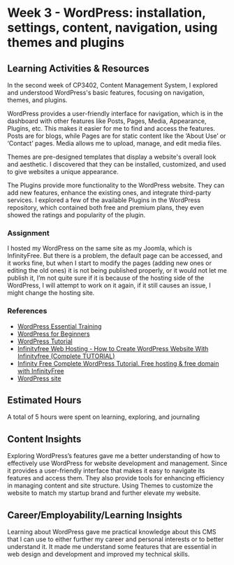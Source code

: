 # Week 3 - WordPress: installation, settings, content, navigation, using themes and plugins

## Learning Activities & Resources
In the second week of CP3402, Content Management System, I explored and understood WordPress's basic features, focusing on navigation, themes, and plugins.

WordPress provides a user-friendly interface for navigation, which is in the dashboard with other features like Posts, Pages, Media, Appearance, Plugins, etc. This makes it easier for me to find and access the features. Posts are for blogs, while Pages are for static content like the ‘About Use’ or ‘Contact’ pages. Media allows me to upload, manage, and edit media files. 

Themes are pre-designed templates that display a website's overall look and aesthetic. I discovered that they can be installed, customized, and used to give websites a unique appearance.

The Plugins provide more functionality to the WordPress website. They can add new features, enhance the existing ones, and integrate third-party services. I explored a few of the available Plugins in the WordPress repository, which contained both free and premium plans, they even showed the ratings and popularity of the plugin.

### Assignment
I hosted my WordPress on the same site as my Joomla, which is InfinityFree. But there is a problem, the default page can be accessed, and it works fine, but when I start to modify the pages (adding new ones or editing the old ones) it is not being published properly, or it would not let me publish it, I’m not quite sure if it is because of the hosting side of the WordPress, I will attempt to work on it again, if it still causes an issue, I might change the hosting site.

### References
- [WordPress Essential Training](https://www.linkedin.com/learning/wordpress-essential-training-22616273)
- [WordPress for Beginners](https://www.elegantthemes.com/blog/wordpress/wordpress-for-beginners)
- [WordPress Tutorial](https://www.hostinger.com/tutorials/wordpress)
- [Infinityfree Web Hosting - How to Create WordPress Website With Infinityfree (Complete TUTORIAL)](https://www.youtube.com/watch?v=4OecY45bzM4)
- [Infinity Free Complete WordPress Tutorial. Free hosting & free domain with InfinityFree](https://www.youtube.com/watch?v=WSat2T7Mt7A)
- [WordPress site](http://wordpress-assignment.infinityfreeapp.com/)

## Estimated Hours
A total of 5 hours were spent on learning, exploring, and journaling

## Content Insights
Exploring WordPress’s features gave me a better understanding of how to effectively use WordPress for website development and management. Since it provides a user-friendly interface that makes it easy to navigate its features and access them. They also provide tools for enhancing efficiency in managing content and site structure. Using Themes to customize the website to match my startup brand and further elevate my website. 

## Career/Employability/Learning Insights
Learning about WordPress gave me practical knowledge about this CMS that I can use to either further my career and personal interests or to better understand it. It made me understand some features that are essential in web design and development and improved my technical skills.
